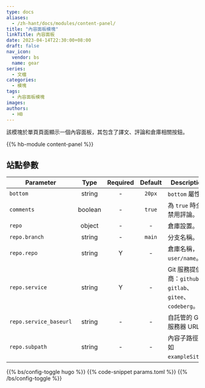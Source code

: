 ```yaml
---
type: docs
aliases:
  - /zh-hant/docs/modules/content-panel/
title: "內容面板模塊"
linkTitle: 內容面板
date: 2023-04-14T22:30:00+08:00
draft: false
nav_icon:
  vendor: bs
  name: gear
series:
  - 文檔
categories:
  - 模塊
tags:
  - 內容面板模塊
images:
authors:
  - HB
---
```


該模塊於單頁頁面顯示一個內容面板，其包含了譯文、評論和倉庫相關按鈕。

<!--more-->

{{% hb-module content-panel %}}

## 站點參數

| Parameter      |  Type  | Required | Default | Description                          |
| -------------- | :----: | :------: | :-----: | ------------------------------------ |
| `bottom`       | string |    -     | `20px`  | `bottom` 屬性。                      |
| `comments`     | boolean|    -     | `true`  | 為 `true` 時全局禁用評論。            |
| `repo`         | object |    -     |    -    | 倉庫設置。                           |
| `repo.branch`  | string |    -     | `main`  | 分支名稱。                           |
| `repo.repo`    | string |    Y     |    -    | 倉庫名稱，如 `user/name`。           |
| `repo.service` | string |    Y     |    -    | Git 服務提供商：`github`、`gitlab`、`gitee`、`codeberg`。 |
| `repo.service_baseurl` | string | - |    -   | 自託管的 Git 服務器 URL。            |
| `repo.subpath` | string |    -     |    -    | 內容子路徑，如 `exampleSite`。       |

{{% bs/config-toggle hugo %}}
{{% code-snippet params.toml %}}
{{% /bs/config-toggle %}}
